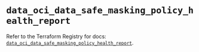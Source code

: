 # `data_oci_data_safe_masking_policy_health_report`

Refer to the Terraform Registry for docs: [`data_oci_data_safe_masking_policy_health_report`](https://registry.terraform.io/providers/oracle/oci/7.19.0/docs/data-sources/data_safe_masking_policy_health_report).
